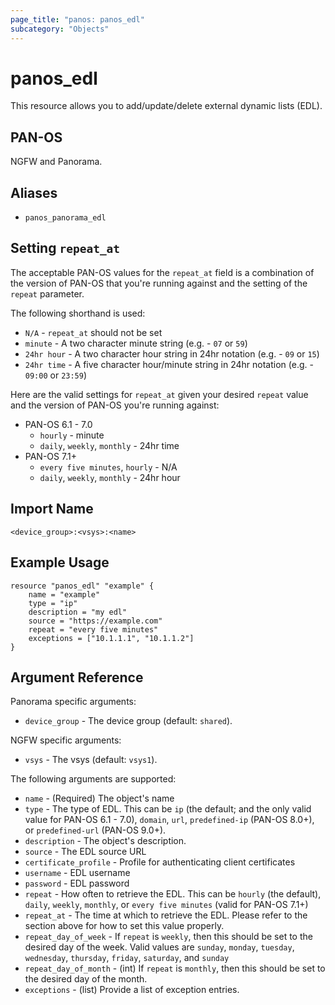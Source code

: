 ```yaml
---
page_title: "panos: panos_edl"
subcategory: "Objects"
---
```


# panos_edl

This resource allows you to add/update/delete external dynamic lists (EDL).


## PAN-OS

NGFW and Panorama.


## Aliases

* `panos_panorama_edl`


## Setting `repeat_at`

The acceptable PAN-OS values for the `repeat_at` field is a combination of
the version of PAN-OS that you're running against and the setting of the `repeat`
parameter.

The following shorthand is used:

* `N/A` - `repeat_at` should not be set
* `minute` - A two character minute string (e.g. - `07` or `59`)
* `24hr hour` - A two character hour string in 24hr notation (e.g. - `09` or `15`)
* `24hr time` - A five character hour/minute string in 24hr notation (e.g. - `09:00` or `23:59`)

Here are the valid settings for `repeat_at` given your desired `repeat` value
and the version of PAN-OS you're running against:

* PAN-OS 6.1 - 7.0
  * `hourly` - minute
  * `daily`, `weekly`, `monthly` - 24hr time
* PAN-OS 7.1+
  * `every five minutes`, `hourly` - N/A
  * `daily`, `weekly`, `monthly` - 24hr hour


## Import Name

```
<device_group>:<vsys>:<name>
```


## Example Usage

```hcl
resource "panos_edl" "example" {
    name = "example"
    type = "ip"
    description = "my edl"
    source = "https://example.com"
    repeat = "every five minutes"
    exceptions = ["10.1.1.1", "10.1.1.2"]
}
```

## Argument Reference

Panorama specific arguments:

* `device_group` - The device group (default: `shared`).


NGFW specific arguments:

* `vsys` - The vsys (default: `vsys1`).


The following arguments are supported:

* `name` - (Required) The object's name
* `type` - The type of EDL.  This can be `ip` (the default; and the
  only valid value for PAN-OS 6.1 - 7.0), `domain`, `url`, `predefined-ip`
  (PAN-OS 8.0+), or `predefined-url` (PAN-OS 9.0+).
* `description` - The object's description.
* `source` - The EDL source URL
* `certificate_profile` - Profile for authenticating client certificates
* `username` - EDL username
* `password` - EDL password
* `repeat` - How often to retrieve the EDL.  This can be `hourly` (the
  default), `daily`, `weekly`, `monthly`, or `every five minutes` (valid for
  PAN-OS 7.1+)
* `repeat_at` - The time at which to retrieve the EDL.  Please refer
  to the section above for how to set this value properly.
* `repeat_day_of_week` - If `repeat` is `weekly`, then this should
  be set to the desired day of the week.  Valid values are `sunday`,
  `monday`, `tuesday`, `wednesday`, `thursday`, `friday`, `saturday`, and
  `sunday`
* `repeat_day_of_month` - (int) If `repeat` is `monthly`, then this should
  be set to the desired day of the month.
* `exceptions` - (list) Provide a list of exception entries.

